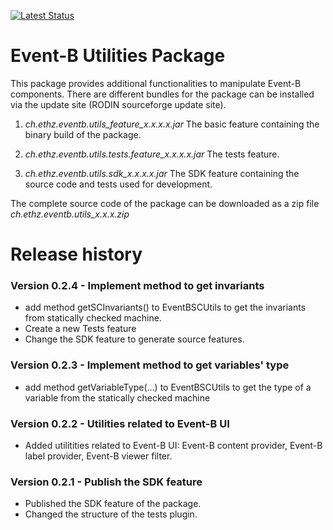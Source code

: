 [![Latest Status](https://github.com/eventB-Soton/EventBUtils/actions/workflows/codeql-analysis.yml/badge.svg?branch=latest)](https://github.com/eventB-Soton/EventBUtils/actions/workflows/codeql-analysis.yml/badge.svg)

Event-B Utilities Package
=========================
This package provides additional functionalities to manipulate Event-B
components. There are different bundles for the package can be
installed via the update site (RODIN sourceforge update site).

1. *ch.ethz.eventb.utils\_feature\_x.x.x.x.jar* The basic feature
   containing the binary build of the package.

2. *ch.ethz.eventb.utils.tests.feature\_x.x.x.x.jar* The tests feature.

3. *ch.ethz.eventb.utils.sdk\_x.x.x.x.jar* The SDK feature containing
   the source code and tests used for development.

The complete source code of the package can be downloaded as a zip
file *ch.ethz.eventb.utils\_x.x.x.zip*

Release history
=============

### Version 0.2.4 - Implement method to get invariants ###
- add method getSCInvariants() to EventBSCUtils to get the invariants
 from statically checked machine.
- Create a new Tests feature
- Change the SDK feature to generate source features.

### Version 0.2.3 - Implement method to get variables' type ###
- add method getVariableType(…) to EventBSCUtils to get the type of a
  variable from the statically checked machine

### Version 0.2.2 - Utilities related to Event-B UI ###
- Added utilitities related to Event-B UI: Event-B content provider,
  Event-B label provider, Event-B viewer filter.

### Version 0.2.1 - Publish the SDK feature ###
- Published the SDK feature of the package.
- Changed the structure of the tests plugin.
